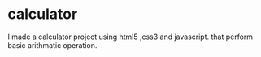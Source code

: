 # calculator
I made a calculator project using html5 ,css3  and javascript. that perform basic arithmatic operation.
